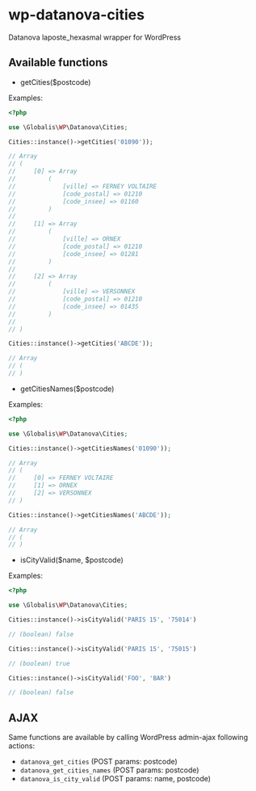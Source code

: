 # wp-datanova-cities

Datanova laposte_hexasmal wrapper for WordPress

## Available functions

- getCities($postcode)

Examples:

```php
<?php

use \Globalis\WP\Datanova\Cities;

Cities::instance()->getCities('01090'));

// Array
// (
//     [0] => Array
//         (
//             [ville] => FERNEY VOLTAIRE
//             [code_postal] => 01210
//             [code_insee] => 01160
//         )
//
//     [1] => Array
//         (
//             [ville] => ORNEX
//             [code_postal] => 01210
//             [code_insee] => 01281
//         )
//
//     [2] => Array
//         (
//             [ville] => VERSONNEX
//             [code_postal] => 01210
//             [code_insee] => 01435
//         )
//
// )

Cities::instance()->getCities('ABCDE'));

// Array
// (
// )
```

- getCitiesNames($postcode)

Examples:

```php
<?php

use \Globalis\WP\Datanova\Cities;

Cities::instance()->getCitiesNames('01090'));

// Array
// (
//     [0] => FERNEY VOLTAIRE
//     [1] => ORNEX
//     [2] => VERSONNEX
// )

Cities::instance()->getCitiesNames('ABCDE'));

// Array
// (
// )
```

- isCityValid($name, $postcode)

Examples:

```php
<?php

use \Globalis\WP\Datanova\Cities;

Cities::instance()->isCityValid('PARIS 15', '75014')

// (boolean) false

Cities::instance()->isCityValid('PARIS 15', '75015')

// (boolean) true

Cities::instance()->isCityValid('FOO', 'BAR')

// (boolean) false

```

## AJAX

Same functions are available by calling WordPress admin-ajax following actions:

- `datanova_get_cities` (POST params: postcode)
- `datanova_get_cities_names` (POST params: postcode)
- `datanova_is_city_valid` (POST params: name, postcode)
